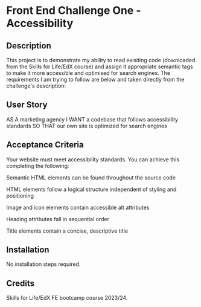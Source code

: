 # Front End Challenge One - Accessibility
## Description


This project is to demonstrate my ability to read exisiting code (downloaded from the Skills for Life/EdX course) and assign it appropriate semantic tags to make it more accessible and optimised for search engines.
The requirements I am trying to follow are below and taken directly from the challenge's description:

## User Story

AS A marketing agency
I WANT a codebase that follows accessibility standards
SO THAT our own site is optimized for search engines

## Acceptance Criteria

Your website must meet accessibility standards. You can achieve this completing the following:

Semantic HTML elements can be found throughout the source code

HTML elements follow a logical structure independent of styling and positioning

Image and icon elements contain accessible alt attributes

Heading attributes fall in sequential order

Title elements contain a concise, descriptive title

## Installation

No installation steps required.


## Credits

Skills for Life/EdX FE bootcamp course 2023/24.

